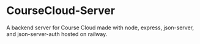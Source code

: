 # CourseCloud-Server
A backend server for Course Cloud made with node, express, json-server, and json-server-auth hosted on railway.

